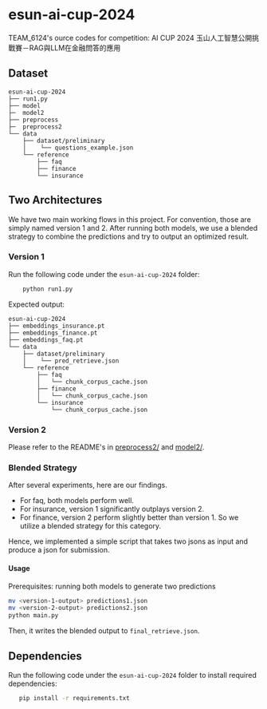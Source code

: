 # esun-ai-cup-2024
TEAM\_6124's ource codes for competition: AI CUP 2024 玉山人工智慧公開挑戰賽－RAG與LLM在金融問答的應用



## Dataset


```
esun-ai-cup-2024
├── run1.py
├── model
├─  model2
├── preprocess
├─  preprocess2
└── data 
    ├── dataset/preliminary
    │    └── questions_example.json
    └── reference
        ├── faq
        ├── finance
        └── insurance
```

## Two Architectures

We have two main working flows in this project. For convention, those are simply named version 1 and 2. After running both models, we use a blended strategy to combine the predictions and try to output an optimized result.

### Version 1

Run the following code under the `esun-ai-cup-2024` folder:

```bash
    python run1.py
```

Expected output:

```
esun-ai-cup-2024
├── embeddings_insurance.pt 
├── embeddings_finance.pt 
├── embeddings_faq.pt
└── data 
    ├── dataset/preliminary
    │    └── pred_retrieve.json
    └── reference
        ├── faq
        │   └── chunk_corpus_cache.json
        ├── finance
        │   └── chunk_corpus_cache.json         
        └── insurance
            └── chunk_corpus_cache.json
```


### Version 2

Please refer to the README's in [preprocess2/](https://github.com/1011cychien/esun-ai-cup-2024/tree/main/preprocess2/) and [model2/](https://github.com/1011cychien/esun-ai-cup-2024/tree/main/model2).

### Blended Strategy

After several experiments, here are our findings.

* For faq, both models perform well.
* For insurance, version 1 significantly outplays version 2.
* For finance, version 2 perform slightly better than version 1. So we utilize a blended strategy for this category.

Hence, we implemented a simple script that takes two jsons as input and produce a json for submission.

#### Usage

Prerequisites: running both models to generate two predictions

```bash
mv <version-1-output> predictions1.json
mv <version-2-output> predictions2.json
python main.py
```

Then, it writes the blended output to `final_retrieve.json`.

## Dependencies

Run the following code under the `esun-ai-cup-2024` folder to install required dependencies:

```bash
   pip install -r requirements.txt
```
